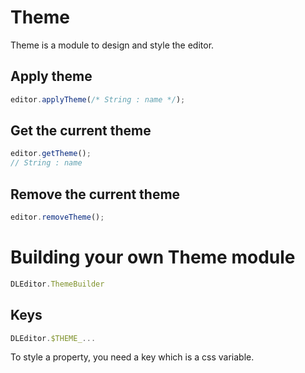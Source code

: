 # Theme
Theme is a module to design and style the editor.

## Apply theme
```js
editor.applyTheme(/* String : name */);
```

## Get the current theme
```js
editor.getTheme();
// String : name
```

## Remove the current theme
```js
editor.removeTheme();
```

# Building your own Theme module
```js
DLEditor.ThemeBuilder
```

## Keys
```js
DLEditor.$THEME_...
```

To style a property, you need a key which is a css variable.
